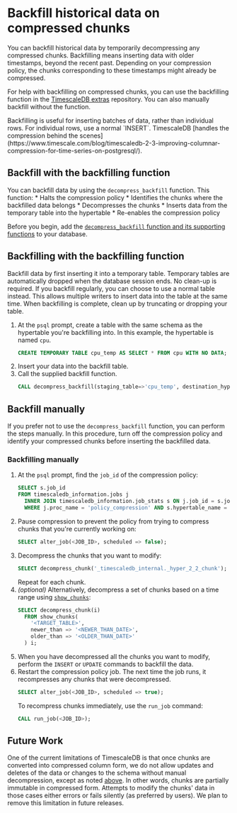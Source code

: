 # Backfill historical data on compressed chunks
You can backfill historical data by temporarily decompressing any compressed
chunks. Backfilling means inserting data with older timestamps, beyond the
recent past. Depending on your compression policy, the chunks corresponding to
these timestamps might already be compressed.

For help with backfilling on compressed chunks, you can use the backfilling
function in the [TimescaleDB extras][timescaledb-extras] repository. You can
also manually backfill without the function.

<highlight type="note">
Backfilling is useful for inserting batches of data, rather than individual
rows. For individual rows, use a normal `INSERT`. TimescaleDB [handles the
compression behind the scenes](https://www.timescale.com/blog/timescaledb-2-3-improving-columnar-compression-for-time-series-on-postgresql/).
</highlight>

## Backfill with the backfilling function
You can backfill data by using the `decompress_backfill` function. This
function:
    * Halts the compression policy
    * Identifies the chunks where the backfilled data belongs
    * Decompresses the chunks
    * Inserts data from the temporary table into the hypertable
    * Re-enables the compression policy

Before you begin, add the [`decompress_backfill` function and its supporting
functions][timescaledb-extras-backfill] to your database.

<procedure>

## Backfilling with the backfilling function

<highlight type="note">
Backfill data by first inserting it into a temporary table. Temporary tables are
automatically dropped when the database session ends. No clean-up is required.
If you backfill regularly, you can choose to use a normal table instead. This
allows multiple writers to insert data into the table at the same time. When
backfilling is complete, clean up by truncating or dropping your table.
</highlight>

1.  At the `psql` prompt, create a table with the same schema as the hypertable
    you're backfilling into. In this example, the hypertable is named `cpu`.
    ```sql
    CREATE TEMPORARY TABLE cpu_temp AS SELECT * FROM cpu WITH NO DATA;
    ```
1.  Insert your data into the backfill table.
1.  Call the supplied backfill function.
    ```sql
    CALL decompress_backfill(staging_table=>'cpu_temp', destination_hypertable=>'cpu');
    ```

</procedure>

## Backfill manually
If you prefer not to use the `decompress_backfill` function, you can perform the
steps manually. In this procedure, turn off the compression policy and identify
your compressed chunks before inserting the backfilled data.

<procedure>

### Backfilling manually
1.  At the `psql` prompt, find the `job_id` of the compression policy:
    ```sql
    SELECT s.job_id
    FROM timescaledb_information.jobs j
      INNER JOIN timescaledb_information.job_stats s ON j.job_id = s.job_id
      WHERE j.proc_name = 'policy_compression' AND s.hypertable_name = <TARGET_TABLE>;
    ```
1.  Pause compression to prevent the policy from trying to compress chunks that
    you're currently working on:
    ``` sql
    SELECT alter_job(<JOB_ID>, scheduled => false);
    ```
1.  Decompress the chunks that you want to modify:
    ``` sql
    SELECT decompress_chunk('_timescaledb_internal._hyper_2_2_chunk');
    ```
    Repeat for each chunk.
1.  *(optional)* Alternatively, decompress a set of chunks based on a time range
    using [`show_chunks`][show_chunks]:
    ``` sql
    SELECT decompress_chunk(i)
      FROM show_chunks(
        '<TARGET_TABLE>',
        newer_than => '<NEWER_THAN_DATE>',
        older_than => '<OLDER_THAN_DATE>'
      ) i;
    ```
1.  When you have decompressed all the chunks you want to modify, perform the
    `INSERT` or `UPDATE` commands to backfill the data.
1.  Restart the compression policy job. The next time the job runs, it
    recompresses any chunks that were decompressed.
    ``` sql
    SELECT alter_job(<JOB_ID>, scheduled => true);
    ```
    To recompress chunks immediately, use the `run_job` command:
    ``` sql
    CALL run_job(<JOB_ID>);
    ```

</procedure>

## Future Work [](future-work)
One of the current limitations of TimescaleDB is that once chunks are converted
into compressed column form, we do not allow updates and deletes of the data
or changes to the schema without manual decompression, except as noted [above][compression-schema-changes].
In other words, chunks are partially immutable in compressed form.
Attempts to modify the chunks' data in those cases either errors or fails silently (as preferred by users). 
We plan to remove this limitation in future releases.


[timescaledb-extras]: https://github.com/timescale/timescaledb-extras
[compression-schema-changes]: /how-to-guides/compression/modify-a-schema/
[timescaledb-extras-backfill]: https://github.com/timescale/timescaledb-extras/blob/master/backfill.sql
[run-job]: /api/:currentVersion:/actions/run_job/
[show_chunks]: /api/:currentVersion:/hypertable/show_chunks/